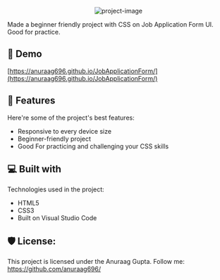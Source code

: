 <p align="center"><img src="https://socialify.git.ci/anuraag696/JobApplicationForm/image?forks=1&amp;issues=1&amp;language=1&amp;name=1&amp;owner=1&amp;pattern=Transparent&amp;pulls=1&amp;stargazers=1&amp;theme=Dark" alt="project-image"></p>

<p id="description">Made a beginner friendly project with CSS on Job Application Form UI. Good for practice.</p>

<h2>🚀 Demo</h2>

[https://anuraag696.github.io/JobApplicationForm/](https://anuraag696.github.io/JobApplicationForm/)

  
  
<h2>🧐 Features</h2>

Here're some of the project's best features:

*   Responsive to every device size
*   Beginner-friendly project
*   Good For practicing and challenging your CSS skills

  
  
<h2>💻 Built with</h2>

Technologies used in the project:

*   HTML5
*   CSS3
*   Built on Visual Studio Code

<h2>🛡️ License:</h2>

This project is licensed under the Anuraag Gupta. Follow me: https://github.com/anuraag696/
